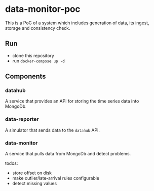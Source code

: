 # data-monitor-poc

This is a PoC of a system which includes generation of data, its ingest, storage and consistency check.

## Run

- clone this repository
- run `docker-compose up -d`

## Components

### datahub

A service that provides an API for storing the time series data into MongoDb.

### data-reporter

A simulator that sends data to the `datahub` API.

### data-monitor

A service that pulls data from MongoDb and detect problems.

todos:
- store offset on disk
- make outlier/late-arrival rules configurable
- detect missing values
